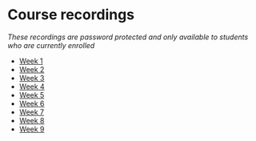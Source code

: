 # Course recordings

*These recordings are password protected and only available to students who are currently enrolled*

- [Week 1](https://ucla.zoom.us/rec/share/DcQ59rmD4lHO9xnUdyAB0F6u60S1Q4G_QiF4-3fj0VvVVlLjhVkcjj6iZYTUTEb0.MTi2IeRHwIZ2P8ul)
- [Week 2](https://ucla.zoom.us/rec/share/R63dOKRUFJvLWT_Txy33ST_Fc-_d7UKCTaFqeBZfBLn_Ba2srt63VphUC879kd54.r3e0Uj7YBDSKDXQO)
- [Week 3](https://ucla.zoom.us/rec/share/6H9cP5zb0RJyi92IQDnRB1d9GiqzTmEfWlPU0Bc-do3AWGjs_67wLTA-QqpMWxq_.W7egQNlYFni117my)
- [Week 4](https://ucla.zoom.us/rec/share/edQ4AiCSi07WcY5jt5jYCrfGQRmi_yslAFivg6Wdh4W-snWUXqAZDrjxKStFUYVH.OjgM16bX9tu3deIe)
- [Week 5]()
- [Week 6]()
- [Week 7]()
- [Week 8]()
- [Week 9]()
